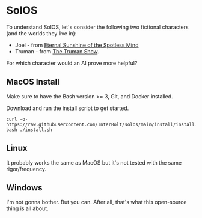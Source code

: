 # SolOS

To understand SolOS, let's consider the following two fictional characters (and the worlds they live in): 

- Joel - from [Eternal Sunshine of the Spotless Mind](https://www.imdb.com/title/tt0338013/)
- Truman - from [The Truman Show](https://www.imdb.com/title/tt0120382/).

For which character would an AI prove more helpful?

## MacOS Install

Make sure to have the Bash version >= 3, Git, and Docker installed.

Download and run the install script to get started.

```
curl -o- https://raw.githubusercontent.com/InterBolt/solos/main/install/install.sh
bash ./install.sh
```

## Linux

It probably works the same as MacOS but it's not tested with the same rigor/frequency.

## Windows

I'm not gonna bother. But you can. After all, that's what this open-source thing is all about.